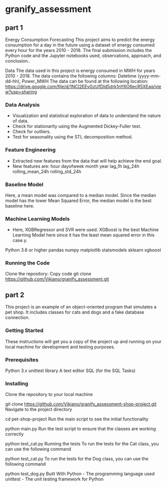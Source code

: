 # granify_assessment

## part 1
Energy Consumption Forecasting
This project aims to predict the energy consumption for a day in the future using a dataset of energy consumed every hour for the years 2010 - 2018. The final submission includes the Python code and the Jupyter notebooks used, observations, approach, and conclusion..

Data
The data used in this project is energy consumed in MWH for years 2010 - 2018. The data contains the following columns: Datetime (yyyy-mm-dd-hh), Power_MWH
The data can be found at the following location:
https://drive.google.com/file/d/1NCl2EEvGzUfDId5drk1nY6O6ecR5XEaq/view?usp=sharing

### Data Analysis
- Visualization and statistical exploration of data to understand the nature of data.
- Check for stationarity using the Augmented Dickey-Fuller test.
- Check for outliers.
- Test for seasonality using the STL decomposition method.

### Feature Engineering
- Extracted new features from the data that will help achieve the end goal.
- New features are: hour	dayofweek	month	year	lag_1h	lag_24h	rolling_mean_24h	rolling_std_24h

### Baseline Model
Here, a mean model was compared to a median model. Since the median model has the lower Mean Squared Error, the median model is the best baseline here.

### Machine Learning Models
- Here, XGBRegressor and SVR were used. XGBoost is the best Machine Learning Model here since it has the least mean squared error in this case.y.

Python 3.6 or higher
pandas
numpy
matplotlib
statsmodels
sklearn
xgboost

### Running the Code
Clone the repository:
Copy code
git clone https://github.com/Vikiano/granify_assessment.git

## part 2

This project is an example of an object-oriented program that simulates a pet shop. It includes classes for cats and dogs and a fake database connection.

### Getting Started
These instructions will get you a copy of the project up and running on your local machine for development and testing purposes.

### Prerequisites
Python 3.x
unittest library
A text editor
SQL (for the SQL Tasks)

### Installing
Clone the repository to your local machine

git clone https://github.com/Vikiano/granify_assessment-shop-project.git
Navigate to the project directory

cd pet-shop-project
Run the main script to see the initial functionality

python main.py
Run the test script to ensure that the classes are working correctly

python test_cat.py
Running the tests
To run the tests for the Cat class, you can use the following command

python test_cat.py
To run the tests for the Dog class, you can use the following command


python test_dog.py
Built With
Python - The programming language used
unittest - The unit testing framework for Python